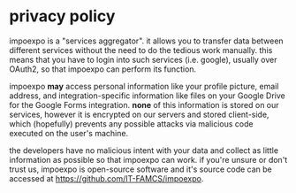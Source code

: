 # privacy policy

impoexpo is a "services aggregator". it allows you to transfer data between different services without the need to do the tedious work manually. this means that you have to login into such services (i.e. google), usually over OAuth2, so that impoexpo can perform its function.

impoexpo **may** access personal information like your profile picture, email address, and integration-specific information like files on your Google Drive for the Google Forms integration. **none** of this information is stored on our services, however it is encrypted on our servers and stored client-side, which (hopefully) prevents any possible attacks via malicious code executed on the user's machine.

the developers have no malicious intent with your data and collect as little information as possible so that impoexpo can work. if you're unsure or don't trust us, impoexpo is open-source software and it's source code can be accessed at https://github.com/IT-FAMCS/impoexpo.
